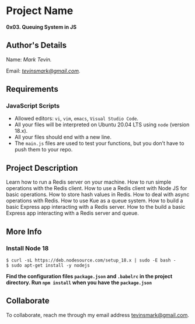 # Project Name
**0x03. Queuing System in JS**

## Author's Details
Name: *Mark Tevin.*

Email: *tevinsmark@gmail.com.*

##  Requirements

### JavaScript Scripts
*   Allowed editors: `vi`, `vim`, `emacs`, `Visual Studio Code`.
*   All your files will be interpreted on Ubuntu 20.04 LTS using `node` (version 18.x).
*   All your files should end with a new line.
*   The `main.js` files are used to test your functions, but you don’t have to push them to your repo.

## Project Description
Learn how to run a Redis server on your machine.
How to run simple operations with the Redis client.
How to use a Redis client with Node JS for basic operations.
How to store hash values in Redis.
How to deal with async operations with Redis.
How to use Kue as a queue system.
How to build a basic Express app interacting with a Redis server.
How to the build a basic Express app interacting with a Redis server and queue.

## More Info
### Install Node 18
```
$ curl -sL https://deb.nodesource.com/setup_18.x | sudo -E bash -
$ sudo apt-get install -y nodejs
```

**Find the configuration files `package.json` and `.babelrc` in the project directory. Run `npm install` when you have the `package.json`**


## Collaborate

To collaborate, reach me through my email address tevinsmark@gmail.com.
